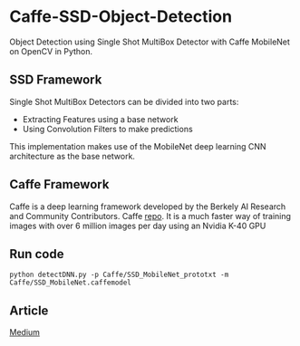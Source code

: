 # Caffe-SSD-Object-Detection
Object Detection using Single Shot MultiBox Detector with Caffe MobileNet on OpenCV in Python.

## SSD Framework
Single Shot MultiBox Detectors can be divided into two parts:
 
 - Extracting Features using a base network
 - Using Convolution Filters to make predictions
 
 This implementation makes use of the MobileNet deep learning CNN architecture as the base network. 

## Caffe Framework
Caffe is a deep learning framework developed by the Berkely AI Research and Community Contributors. Caffe [repo](https://github.com/BVLC/caffe). It is a much faster way of training images with over 6 million images per day using an Nvidia 
K-40 GPU

## Run code
`python detectDNN.py -p Caffe/SSD_MobileNet_prototxt -m Caffe/SSD_MobileNet.caffemodel`

## Article
[Medium](https://medium.com/analytics-vidhya/ssd-object-detection-in-real-time-deep-learning-and-caffe-f41e40eea968)
